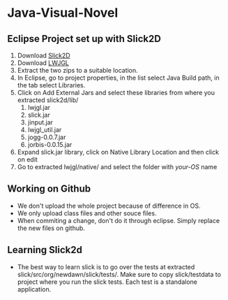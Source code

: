 # Java-Visual-Novel

## Eclipse Project set up with Slick2D 
1. Download  [Slick2D](http://slick.ninjacave.com/slick.zip)
2. Download [LWJGL](https://sourceforge.net/projects/java-game-lib/files/Official%20Releases/LWJGL%202.9.3/)
4. Extract the two zips to a suitable location.
3. In Eclipse, go to project properties, in the list select Java Build path, in the tab select Libraries.
4. Click on Add External Jars and select these libraries from where you extracted slick2d/lib/
    1. lwjgl.jar
    2. slick.jar
    3. jinput.jar
    4. lwjgl_util.jar
    5. jogg-0.0.7.jar
    6. jorbis-0.0.15.jar
5. Expand slick.jar library, click on Native Library Location and then click on edit
6. Go to extracted lwjgl/native/ and select the folder with *your-OS* name



## Working on Github
- We don't upload the whole project because of difference in OS.
- We only upload class files and other souce files.
- When commiting a change, don't do it through eclipse. Simply replace the new files on github.

## Learning Slick2d
- The best way to learn slick is to go over the tests at extracted slick/src/org/newdawn/slick/tests/. Make sure to copy slick/testdata to project where you run the slick tests. Each test is a standalone application.
